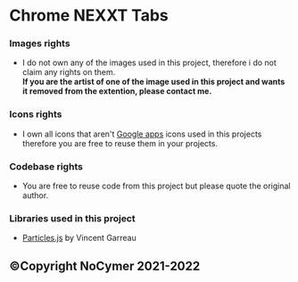 # Chrome NEXXT Tabs

### Images rights
- I do not own any of the images used in this project, therefore i do not claim any rights on them.<br>
<strong>If you are the artist of one of the image used in this project and wants it removed from the extention, please contact me.</strong><br>

### Icons rights
- I own all icons that aren't [Google apps](https://about.google/intl/ALL_fr/products/) icons used in this projects therefore you are free to reuse them in your projects.

### Codebase rights
- You are free to reuse code from this project but please quote the original author.<br>

### Libraries used in this project
- [Particles.js](https://github.com/VincentGarreau/particles.js/) by Vincent Garreau

## ©Copyright NoCymer 2021-2022
